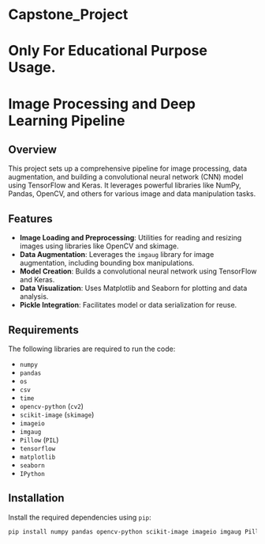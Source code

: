 # Capstone_Project
# Only For Educational Purpose Usage.


# Image Processing and Deep Learning Pipeline

## Overview
This project sets up a comprehensive pipeline for image processing, data augmentation, and building a convolutional neural network (CNN) model using TensorFlow and Keras. It leverages powerful libraries like NumPy, Pandas, OpenCV, and others for various image and data manipulation tasks.

## Features
- **Image Loading and Preprocessing**: Utilities for reading and resizing images using libraries like OpenCV and skimage.
- **Data Augmentation**: Leverages the `imgaug` library for image augmentation, including bounding box manipulations.
- **Model Creation**: Builds a convolutional neural network using TensorFlow and Keras.
- **Data Visualization**: Uses Matplotlib and Seaborn for plotting and data analysis.
- **Pickle Integration**: Facilitates model or data serialization for reuse.

## Requirements
The following libraries are required to run the code:

- `numpy`
- `pandas`
- `os`
- `csv`
- `time`
- `opencv-python` (`cv2`)
- `scikit-image` (`skimage`)
- `imageio`
- `imgaug`
- `Pillow` (`PIL`)
- `tensorflow`
- `matplotlib`
- `seaborn`
- `IPython`

## Installation
Install the required dependencies using `pip`:
```bash
pip install numpy pandas opencv-python scikit-image imageio imgaug Pillow tensorflow matplotlib seaborn ipython
